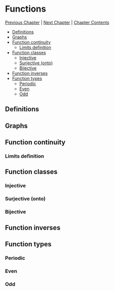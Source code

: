 # Functions <!-- omit in toc -->

[Previous Chapter][prev] | [Next Chapter][next] | [Chapter Contents][index]

[prev]: ./02geometry
[next]: ./04hyperbolic
[index]: ./index

- [Definitions](#definitions)
- [Graphs](#graphs)
- [Function continuity](#function-continuity)
  - [Limits definition](#limits-definition)
- [Function classes](#function-classes)
  - [Injective](#injective)
  - [Surjective (onto)](#surjective-onto)
  - [Bijective](#bijective)
- [Function inverses](#function-inverses)
- [Function types](#function-types)
  - [Periodic](#periodic)
  - [Even](#even)
  - [Odd](#odd)

## Definitions

## Graphs

## Function continuity

### Limits definition

## Function classes

### Injective

### Surjective (onto)

### Bijective

## Function inverses

## Function types

### Periodic

### Even

### Odd

